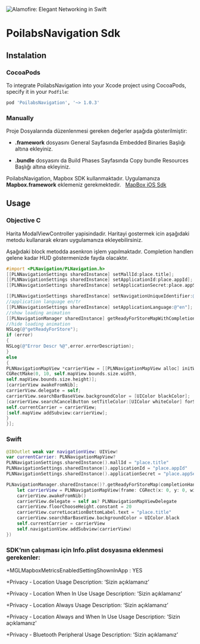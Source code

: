 ![Alamofire: Elegant Networking in Swift](https://www.poilabs.com/public/img/poi-labs-logo.png)

# PoilabsNavigation Sdk

## Instalation

### CocoaPods

To integrate PoilabsNavigation into your Xcode project using CocoaPods, specify it in your `Podfile`:

```ruby
pod 'PoilabsNavigation', '~> 1.0.3'
```

### Manually

Proje Dosyalarında düzenlenmesi gereken değerler aşağıda gösterilmiştir:

* **.framework** dosyasını General Sayfasında Embedded Binaries Başlığı altına ekleyiniz.

* **.bundle** dosyasını da Build Phases  Sayfasında Copy bundle Resources Başlığı altına ekleyiniz.


PoilabsNavigation, Mapbox SDK kullanmaktadır. Uygulamanıza **Mapbox.framework** eklemeniz gerekmektedir.  
[MapBox iOS Sdk](https://www.mapbox.com/ios-sdk/)

## Usage

### Objective C
Harita ModalViewController yapisindadir. Haritayi gostermek icin aşağıdaki metodu kullanarak ekranı uygulamanıza ekleyebilirsiniz. 

Aşağıdaki block metodda asenkron işlem yapılmaktadır. Completion handlerı gelene kadar HUD göstermenizde fayda olacaktır.

```objective-c
#import <PLNavigation/PLNavigation.h>
[[PLNNavigationSettings sharedInstance] setMallId:place.title];
[[PLNNavigationSettings sharedInstance] setApplicationId:place.appId];
[[PLNNavigationSettings sharedInstance] setApplicationSecret:place.appSecret];

[[PLNNavigationSettings sharedInstance] setNavigationUniqueIdentifier:@"identifier"];
//application language en/tr
[[PLNNavigationSettings sharedInstance] setApplicationLanguage:@"en"];
//show loading animation
[[PLNavigationManager sharedInstance] getReadyForStoreMapWithCompletionHandler:^(PLNError *error) {
//hide loading animation
NSLog(@"getReadyForStore");
if (error)
{
NSLog(@"Error Descr %@",error.errorDescription);
}
else
{
PLNNavigationMapView *carrierView = [[PLNNavigationMapView alloc] initWithFrame:
CGRectMake(0, 10, self.mapView.bounds.size.width, 
self.mapView.bounds.size.height)];
[carrierView awakeFromNib];
carrierView.delegate = self;
carrierView.searchBarBaseView.backgroundColor = [UIColor blackColor];
[carrierView.searchCancelButton setTitleColor:[UIColor whiteColor] forState:UIControlStateNormal];
self.currentCarrier = carrierView;
[self.mapView addSubview:carrierView];
}
}];

```

### Swift

```swift
@IBOutlet weak var navigationView: UIView!
var currentCarrier: PLNNavigationMapView?
PLNNavigationSettings.sharedInstance().mallId = "place.title"
PLNNavigationSettings.sharedInstance().applicationId = "place.appId"         
PLNNavigationSettings.sharedInstance().applicationSecret = "place.appSecret"

PLNavigationManager.sharedInstance()?.getReadyForStoreMap(completionHandler: { (error) in
    let carrierView = PLNNavigationMapView(frame: CGRect(x: 0, y: 0, width: self.navigationView.bounds.size.width, height: self.navigationView.bounds.size.height))
    carrierView.awakeFromNib()
    carrierView.delegate = self as? PLNNavigationMapViewDelegate
    carrierView.floorChooseHeight.constant = 20
    carrierView.curretLocationBottomLabel.text = "place.title"
    carrierView.searchBarBaseView.backgroundColor = UIColor.black
    self.currentCarrier = carrierView
    self.navigationView.addSubview(carrierView)
})
```




### SDK’nın çalışması için Info.plist dosyasına eklenmesi gerekenler:

+MGLMapboxMetricsEnabledSettingShownInApp : YES

+Privacy - Location Usage Description: ‘Sizin açıklamanız’

+Privacy - Location When In Use Usage Description: ‘Sizin açıklamanız’

+Privacy - Location Always Usage Description: ‘Sizin açıklamanız’

+Privacy - Location Always and When In Use Usage Description: ‘Sizin açıklamanız’

+Privacy - Bluetooth Peripheral Usage Description: ‘Sizin açıklamanız’
